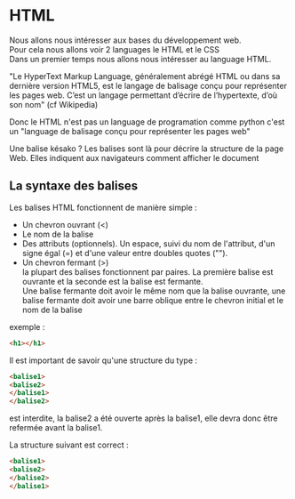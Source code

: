 # HTML


Nous allons nous intéresser aux bases du développement web.  
Pour cela nous allons voir 2 languages le HTML et le CSS  
Dans un premier temps nous allons nous intéresser au language HTML.  
  
"Le HyperText Markup Language, généralement abrégé HTML ou dans sa dernière version HTML5, est le langage de balisage conçu pour représenter les pages web. C’est un langage permettant d’écrire de l’hypertexte, d’où son nom" (cf Wikipedia)  
  
Donc le HTML n'est pas un language de programation comme python c'est un "language de balisage conçu pour représenter les pages web"

Une balise késako ?
Les balises sont là pour décrire la structure de la page Web. Elles indiquent aux navigateurs comment afficher le document 

La syntaxe des balises
-
Les balises HTML fonctionnent de manière simple  :
- Un chevron ouvrant (<)
- Le nom de la balise
- Des attributs (optionnels). Un espace, suivi du nom de l'attribut, d'un signe égal (=) et d'une valeur entre doubles quotes ("").
- Un chevron fermant (>)  
la plupart des balises fonctionnent par paires. La première balise est ouvrante et la seconde est la balise est fermante.  
Une balise fermante doit avoir le même nom que la balise ouvrante, une balise fermante doit avoir une barre oblique entre le chevron initial et le nom de la balise  

exemple :
  ````html
  <h1></h1> 
  ````
Il est important de savoir qu'une structure du type :
  ````html
<balise1>
<balise2>
</balise1>
</balise2>
  ````
est interdite, la balise2 a été ouverte après la balise1, elle devra donc être refermée avant la balise1.

La structure suivant est correct :
  ````html
<balise1>
<balise2>
</balise2>
</balise1>
  ````
